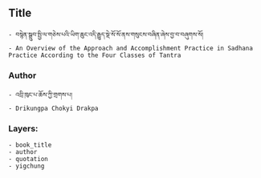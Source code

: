 ## Title
	- བསྙེན་སྒྲུབ་སྤྱི་ལ་གཅེས་པའི་ཡིག་ཆུང་འདི་རྒྱུད་སྡེ་སོ་སོ་ནས་གསུངས་བཞིན་ཞེས་བྱ་བ་བཞུགས་སོ།
	- An Overview of the Approach and Accomplishment Practice in Sadhana Practice According to the Four Classes of Tantra

### Author
	- འབྲི་ཁུང་པ་ཆོས་ཀྱི་གྲགས་པ།
	- Drikungpa Chokyi Drakpa

### Layers:
	- book_title
	- author
	- quotation
	- yigchung
